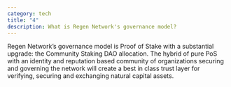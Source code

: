 ```yaml
---
category: tech
title: "4"
description: What is Regen Network's governance model?
---
```

Regen Network’s governance model is Proof of Stake with a substantial upgrade: the Community Staking DAO allocation. The hybrid of pure PoS with an identity and reputation based community of organizations securing and governing the network will create a best in class trust layer for verifying, securing and exchanging natural capital assets.